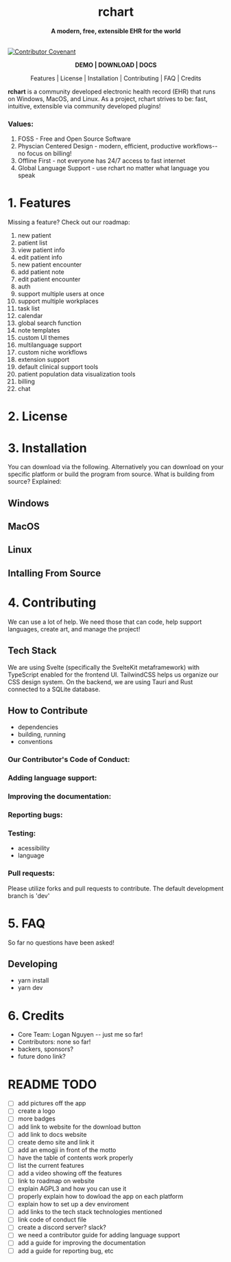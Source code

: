 <h1 align="center">rchart</h1>
<div align="center">
    <strong>
        A modern, free, extensible EHR for the world
    </strong>
</div>
<br>

[![Contributor Covenant](https://img.shields.io/badge/Contributor%20Covenant-2.1-4baaaa.svg)](code_of_conduct.md)

<div align="center">
    <p><strong>DEMO | DOWNLOAD | DOCS</strong></p>
    <p>Features | License | Installation | Contributing | FAQ | Credits</p>
</div>

**rchart** is a community developed electronic health record (EHR) that runs on Windows, MacOS, and Linux. As a project, rchart strives to be: fast, intuitive, extensible via community developed plugins!

### Values:
1. FOSS - Free and Open Source Software
2. Physcian Centered Design - modern, efficient, productive workflows--no focus on billing!
3. Offline First - not everyone has 24/7 access to fast internet
4. Global Language Support - use rchart no matter what language you speak

# 1. Features

Missing a feature? Check out our roadmap:
1. new patient
2. patient list
3. view patient info
4. edit patient info
5. new patient encounter
6. add patient note
7. edit patient encounter
8. auth
9. support multiple users at once
10. support multiple workplaces
11. task list
12. calendar
13. global search function
14. note templates
15. custom UI themes
16. multilanguage support
17. custom niche workflows
18. extension support
19. default clinical support tools
20. patient population data visualization tools
21. billing
22. chat

# 2. License

# 3. Installation
You can download via the following. Alternatively you can download on your specific platform or build the program from source. What is building from source? Explained:
## Windows
## MacOS
## Linux

## Intalling From Source

# 4. Contributing
We can use a lot of help. We need those that can code, help support languages, create art, and manage the project! 

## Tech Stack
We are using Svelte (specifically the SvelteKit metaframework) with TypeScript enabled for the frontend UI. TailwindCSS helps us organize our CSS design system. On the backend, we are using Tauri and Rust connected to a SQLite database.

## How to Contribute
- dependencies
- building, running
- conventions

### Our Contributor's Code of Conduct:

### Adding language support:

### Improving the documentation:

### Reporting bugs:

### Testing:
- acessibility
- language

### Pull requests: 
Please utilize forks and pull requests to contribute. The default development branch is 'dev'

# 5. FAQ
So far no questions have been asked!

## Developing
- yarn install
- yarn dev

# 6. Credits
- Core Team: Logan Nguyen -- just me so far!
- Contributors: none so far!
- backers, sponsors?
- future dono link?

# README TODO
- [ ] add pictures off the app
- [ ] create a logo
- [ ] more badges
- [ ] add link to website for the download button
- [ ] add link to docs website
- [ ] create demo site and link it
- [ ] add an emogji in front of the motto
- [ ] have the table of contents work properly
- [ ] list the current features
- [ ] add a video showing off the features
- [ ] link to roadmap on website
- [ ] explain AGPL3 and how you can use it
- [ ] properly explain how to dowload the app on each platform
- [ ] explain how to set up a dev enviroment
- [ ] add links to the tech stack technologies mentioned
- [ ] link code of conduct file
- [ ] create a discord server? slack?
- [ ] we need a contributor guide for adding language support
- [ ] add a guide for improving the documentation
- [ ] add a guide for reporting bug, etc